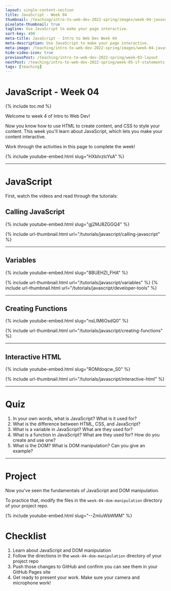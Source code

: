 ```yaml
---
layout: single-content-section
title: JavaScript - Week 04
thumbnail: /teaching/intro-to-web-dev-2022-spring/images/week-04-javascript/javascript-1.png
pixelate-thumbnail: true
tagline: Use JavaScript to make your page interactive.
sort-key: 400
meta-title: JavaScript - Intro to Web Dev Week 04
meta-description: Use JavaScript to make your page interactive.
meta-image: /teaching/intro-to-web-dev-2022-spring/images/week-04-javascript/javascript-1.png
hide-video-icon: true
previousPost: /teaching/intro-to-web-dev-2022-spring/week-03-layout
nextPost: /teaching/intro-to-web-dev-2022-spring/week-05-if-statements
tags: [teaching]
---
```


# JavaScript - Week 04

{% include toc.md %}

Welcome to week 4 of Intro to Web Dev!

Now you know how to use HTML to create content, and CSS to style your content. This week you'll learn about JavaScript, which lets you make your content interactive.

Work through the activities in this page to complete the week!

{% include youtube-embed.html slug="HXblvzlcYsA" %}

---

# JavaScript

First, watch the videos and read through the tutorials:

## Calling JavaScript

{% include youtube-embed.html slug="gj2MJ8ZGGQ4" %}

{% include url-thumbnail.html url="/tutorials/javascript/calling-javascript" %}

---

## Variables

{% include youtube-embed.html slug="8BUEHZI_FHA" %}

{% include url-thumbnail.html url="/tutorials/javascript/variables" %}
{% include url-thumbnail.html url="/tutorials/javascript/developer-tools" %}

---

## Creating Functions
{% include youtube-embed.html slug="nsLIM6OsdQ0" %}

{% include url-thumbnail.html url="/tutorials/javascript/creating-functions" %}

---

## Interactive HTML

{% include youtube-embed.html slug="ROMdoqcw_S0" %}

{% include url-thumbnail.html url="/tutorials/javascript/interactive-html" %}

---

# Quiz

1. In your own words, what is JavaScript? What is it used for?
2. What is the difference between HTML, CSS, and JavaScript?
3. What is a variable in JavaScript? What are they used for?
4. What is a function in JavaScript? What are they used for? How do you create and use one?
5. What is the DOM? What is DOM manipulation? Can you give an example?

---

# Project

Now you've seen the fundamentals of JavaScript and DOM manipulation.

To practice that, modify the files in the `week-04-dom-manipulation` directory of your project repo.

{% include youtube-embed.html slug="--ZmIuWbWMM" %}

# Checklist

1. Learn about JavaScript and DOM manipulation
2. Follow the directions in the `week-04-dom-manipulation` directory of your project repo
3. Push those changes to GitHub and confirm you can see them in your GitHub Pages site
4. Get ready to present your work. Make sure your camera and microphone work!
